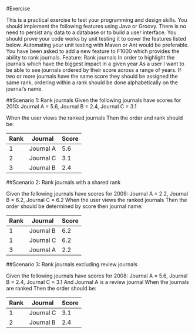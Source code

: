 #Exercise

This is a practical exercise to test your programming and design skills. You should implement the following features using Java or Groovy. There is no need to persist any data to a database or to build a user interface. You should prove your code works by unit testing it to cover the features listed below. Automating your unit testing with Maven or Ant would be preferable.
You have been asked to add a new feature to F1000 which provides the ability to rank journals.
Feature: Rank journals
In order to highlight the journals which have the biggest impact in a given year
As a user
I want to be able to see journals ordered by their score across a range of years. If two or more journals have the same score they should be assigned the same rank, ordering within a rank should be done alphabetically on the journal’s name.

##Scenario 1: Rank journals
Given the following journals have scores for 2010: 
Journal A = 5.6, Journal B = 2.4, Journal C = 3.1

When the user views the ranked journals Then the order and rank should be:

| Rank | Journal | Score |
---|---|---|
1 | Journal A | 5.6
2 | Journal C | 3.1
3 | Journal B | 2.4

##Scenario 2: Rank journals with a shared rank

Given the following journals have scores for 2009: Journal A = 2.2, Journal B = 6.2, Journal C = 6.2
When the user views the ranked journals
Then the order should be determined by score then journal name:

| Rank | Journal | Score |
---|---|---|
1 | Journal B | 6.2
1 | Journal C | 6.2
3 | Journal A | 2.2

##Scenario 3: Rank journals excluding review journals

Given the following journals have scores for 2008:
Journal A = 5.6, Journal B = 2.4, Journal C = 3.1 And Journal A is a review journal
When the journals are ranked
Then the order should be:

| Rank | Journal | Score |
---|---|---|
1 | Journal C | 3.1
2 | Journal B | 2.4


